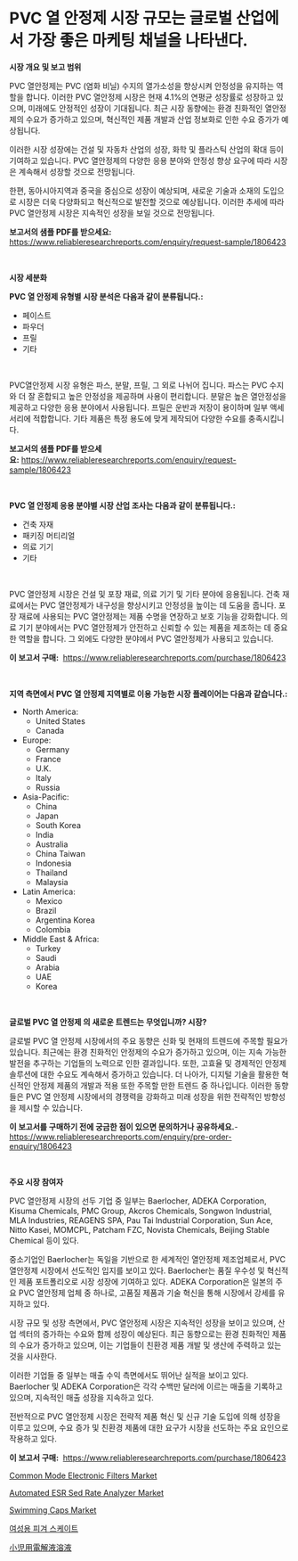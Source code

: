 <p><h1>PVC 열 안정제 시장 규모는 글로벌 산업에서 가장 좋은 마케팅 채널을 나타낸다.</h1></p><p><strong>시장 개요 및 보고 범위</strong></p>
<p><p>PVC 열안정제는 PVC (염화 비닐) 수지의 열가소성을 향상시켜 안정성을 유지하는 역할을 합니다. 이러한 PVC 열안정제 시장은 현재 4.1%의 연평균 성장률로 성장하고 있으며, 미래에도 안정적인 성장이 기대됩니다. 최근 시장 동향에는 환경 친화적인 열안정제의 수요가 증가하고 있으며, 혁신적인 제품 개발과 산업 정보화로 인한 수요 증가가 예상됩니다.</p><p>이러한 시장 성장에는 건설 및 자동차 산업의 성장, 화학 및 플라스틱 산업의 확대 등이 기여하고 있습니다. PVC 열안정제의 다양한 응용 분야와 안정성 향상 요구에 따라 시장은 계속해서 성장할 것으로 전망됩니다.</p><p>한편, 동아시아지역과 중국을 중심으로 성장이 예상되며, 새로운 기술과 소재의 도입으로 시장은 더욱 다양화되고 혁신적으로 발전할 것으로 예상됩니다. 이러한 추세에 따라 PVC 열안정제 시장은 지속적인 성장을 보일 것으로 전망됩니다.</p></p>
<p><strong>보고서의 샘플 PDF를 받으세요:</strong> <a href="https://www.reliableresearchreports.com/enquiry/request-sample/1806423">https://www.reliableresearchreports.com/enquiry/request-sample/1806423</a></p>
<p>&nbsp;</p>
<p><strong>시장 세분화</strong></p>
<p><strong>PVC 열 안정제 유형별 시장 분석은 다음과 같이 분류됩니다.:</strong></p>
<p><ul><li>페이스트</li><li>파우더</li><li>프릴</li><li>기타</li></ul></p>
<p>&nbsp;</p>
<p><p>PVC열안정제 시장 유형은 파스, 분말, 프릴, 그 외로 나뉘어 집니다. 파스는 PVC 수지와 더 잘 혼합되고 높은 안정성을 제공하며 사용이 편리합니다. 분말은 높은 열안정성을 제공하고 다양한 응용 분야에서 사용됩니다. 프릴은 운반과 저장이 용이하며 일부 액세서리에 적합합니다. 기타 제품은 특정 용도에 맞게 제작되어 다양한 수요를 충족시킵니다.</p></p>
<p><strong>보고서의 샘플 PDF를 받으세요:</strong>&nbsp;<a href="https://www.reliableresearchreports.com/enquiry/request-sample/1806423">https://www.reliableresearchreports.com/enquiry/request-sample/1806423</a></p>
<p>&nbsp;</p>
<p><strong> PVC 열 안정제 응용 분야별 시장 산업 조사는 다음과 같이 분류됩니다.:</strong></p>
<p><ul><li>건축 자재</li><li>패키징 머티리얼</li><li>의료 기기</li><li>기타</li></ul></p>
<p>&nbsp;</p>
<p><p>PVC 열안정제 시장은 건설 및 포장 재료, 의료 기기 및 기타 분야에 응용됩니다. 건축 재료에서는 PVC 열안정제가 내구성을 향상시키고 안정성을 높이는 데 도움을 줍니다. 포장 재료에 사용되는 PVC 열안정제는 제품 수명을 연장하고 보호 기능을 강화합니다. 의료 기기 분야에서는 PVC 열안정제가 안전하고 신뢰할 수 있는 제품을 제조하는 데 중요한 역할을 합니다. 그 외에도 다양한 분야에서 PVC 열안정제가 사용되고 있습니다.</p></p>
<p><strong>이 보고서 구매:</strong>&nbsp; <a href="https://www.reliableresearchreports.com/purchase/1806423">https://www.reliableresearchreports.com/purchase/1806423</a></p>
<p>&nbsp;</p>
<p><strong>지역 측면에서 PVC 열 안정제 지역별로 이용 가능한 시장 플레이어는 다음과 같습니다.:</strong></p>
<p><ul>
    <li>
        North America:
        <ul>
            <li>United States</li>
            <li>Canada</li>
        </ul>
    </li>
    <li>
        Europe:
        <ul>
            <li>Germany</li>
            <li>France</li>
            <li>U.K.</li>
            <li>Italy</li>
            <li>Russia</li>
        </ul>
    </li>
    <li>
        Asia-Pacific:
        <ul>
            <li>China</li>
            <li>Japan</li>
            <li>South Korea</li>
            <li>India</li>
            <li>Australia</li>
            <li>China Taiwan</li>
            <li>Indonesia</li>
            <li>Thailand</li>
            <li>Malaysia</li>
        </ul>
    </li>
    <li>
        Latin America:
        <ul>
            <li>Mexico</li>
            <li>Brazil</li>
            <li>Argentina Korea</li>
            <li>Colombia</li>
        </ul>
    </li>
    <li>
        Middle East & Africa:
        <ul>
            <li>Turkey</li>
            <li>Saudi</li>
            <li>Arabia</li>
            <li>UAE</li>
            <li>Korea</li>
        </ul>
    </li>
    </ul></p>
<p>&nbsp;</p>
<p><strong>글로벌 PVC 열 안정제 의 새로운 트렌드는 무엇입니까? 시장?</strong></p>
<p><p>글로벌 PVC 열 안정제 시장에서의 주요 동향은 신화 및 현재의 트렌드에 주목할 필요가 있습니다. 최근에는 환경 친화적인 안정제의 수요가 증가하고 있으며, 이는 지속 가능한 발전을 추구하는 기업들의 노력으로 인한 결과입니다. 또한, 고효율 및 경제적인 안정제 솔루션에 대한 수요도 계속해서 증가하고 있습니다. 더 나아가, 디지털 기술을 활용한 혁신적인 안정제 제품의 개발과 적용 또한 주목할 만한 트렌드 중 하나입니다. 이러한 동향들은 PVC 열 안정제 시장에서의 경쟁력을 강화하고 미래 성장을 위한 전략적인 방향성을 제시할 수 있습니다.</p></p>
<p><strong>이 보고서를 구매하기 전에 궁금한 점이 있으면 문의하거나 공유하세요.</strong>- <a href="https://www.reliableresearchreports.com/enquiry/pre-order-enquiry/1806423">https://www.reliableresearchreports.com/enquiry/pre-order-enquiry/1806423</a></p>
<p>&nbsp;</p>
<p><strong>주요 시장 참여자</strong></p>
<p><p>PVC 열안정제 시장의 선두 기업 중 일부는 Baerlocher, ADEKA Corporation, Kisuma Chemicals, PMC Group, Akcros Chemicals, Songwon Industrial, MLA Industries, REAGENS SPA, Pau Tai Industrial Corporation, Sun Ace, Nitto Kasei, MOMCPL, Patcham FZC, Novista Chemicals, Beijing Stable Chemical 등이 있다.</p><p>중소기업인 Baerlocher는 독일을 기반으로 한 세계적인 열안정제 제조업체로서, PVC 열안정제 시장에서 선도적인 입지를 보이고 있다. Baerlocher는 품질 우수성 및 혁신적인 제품 포트폴리오로 시장 성장에 기여하고 있다. ADEKA Corporation은 일본의 주요 PVC 열안정제 업체 중 하나로, 고품질 제품과 기술 혁신을 통해 시장에서 강세를 유지하고 있다.</p><p>시장 규모 및 성장 측면에서, PVC 열안정제 시장은 지속적인 성장을 보이고 있으며, 산업 섹터의 증가하는 수요와 함께 성장이 예상된다. 최근 동향으로는 환경 친화적인 제품의 수요가 증가하고 있으며, 이는 기업들이 친환경 제품 개발 및 생산에 주력하고 있는 것을 시사한다.</p><p>이러한 기업들 중 일부는 매출 수익 측면에서도 뛰어난 실적을 보이고 있다. Baerlocher 및 ADEKA Corporation은 각각 수백만 달러에 이르는 매출을 기록하고 있으며, 지속적인 매출 성장을 지속하고 있다.</p><p>전반적으로 PVC 열안정제 시장은 전략적 제품 혁신 및 신규 기술 도입에 의해 성장을 이루고 있으며, 수요 증가 및 친환경 제품에 대한 요구가 시장을 선도하는 주요 요인으로 작용하고 있다.</p></p>
<p><strong>이 보고서 구매:</strong>&nbsp;&nbsp;<a href="https://www.reliableresearchreports.com/purchase/1806423">https://www.reliableresearchreports.com/purchase/1806423</a></p>
<p><p><a href="https://issuu.com/reportprime-2/docs/common-mode-electronic-filters-market-size-2030.pp">Common Mode Electronic Filters Market</a></p><p><a href="https://issuu.com/reportprime-2/docs/automated-esr-sed-rate-analyzer-market-size-2030.p">Automated ESR Sed Rate Analyzer Market</a></p><p><a href="https://github.com/Alonsoolds3wq1d81czn8rbol/Market-Research-Report-List-1/blob/main/swimming-caps-market.md">Swimming Caps Market</a></p><p><a href="https://github.com/crfsywufhm81415/Market-Research-Report-List-1/blob/main/48239812524.md">여성용 피겨 스케이트</a></p><p><a href="https://github.com/zekaoe592392/Market-Research-Report-List-1/blob/main/55090352892.md">小児用電解液溶液</a></p></p>
